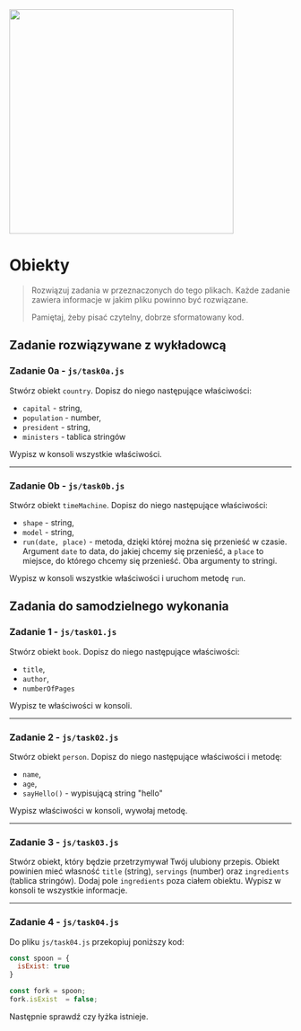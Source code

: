 <img src="http://coderslab.pl/img/coderslab-logo.png" width="400"/>

# Obiekty

> Rozwiązuj zadania w przeznaczonych do tego plikach. Każde zadanie zawiera informacje w jakim pliku powinno być rozwiązane.
>
> Pamiętaj, żeby pisać czytelny, dobrze sformatowany kod.

## Zadanie rozwiązywane z wykładowcą

### Zadanie 0a - `js/task0a.js`

Stwórz obiekt `country`. Dopisz do niego następujące właściwości:

* `capital` - string, 
* `population` - number,
* `president` - string,
* `ministers` - tablica stringów

Wypisz w konsoli wszystkie właściwości.

---

### Zadanie 0b - `js/task0b.js`

Stwórz obiekt `timeMachine`. Dopisz do niego następujące właściwości:

* `shape` - string, 
* `model` - string,
* `run(date, place)` - metoda, dzięki której można się przenieść w czasie. Argument `date` to data, do jakiej chcemy się przenieść, a `place` to miejsce, do którego chcemy się przenieść. Oba argumenty to stringi. 

Wypisz w konsoli wszystkie właściwości i uruchom metodę `run`.


## Zadania do samodzielnego wykonania

### Zadanie 1 - `js/task01.js`

Stwórz obiekt `book`. Dopisz do niego następujące właściwości:

* `title`,
* `author`,
* `numberOfPages`

Wypisz te właściwości w konsoli.

---

### Zadanie 2 - `js/task02.js`

Stwórz obiekt `person`. Dopisz do niego następujące właściwości i metodę:

* `name`,
* `age`,
* `sayHello()` - wypisującą string "hello"

Wypisz właściwości w konsoli, wywołaj metodę.

---

### Zadanie 3 - `js/task03.js`

Stwórz obiekt, który będzie przetrzymywał Twój ulubiony przepis. Obiekt powinien mieć własność `title` (string), `servings` (number) oraz `ingredients` (tablica stringów). Dodaj pole `ingredients` poza ciałem obiektu. Wypisz w konsoli te wszystkie informacje.

---

### Zadanie 4 - `js/task04.js`

Do pliku ```js/task04.js``` przekopiuj poniższy kod:

```js
const spoon = {
  isExist: true
}

const fork = spoon;
fork.isExist  = false;
```

Następnie sprawdź czy łyżka istnieje. 
